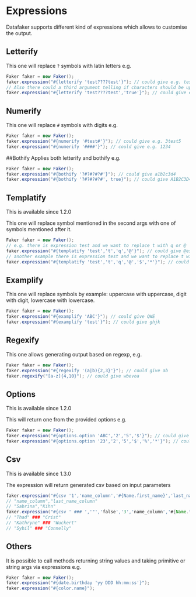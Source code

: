 # Expressions

Datafaker supports different kind of expressions which allows to customise the output. 

## Letterify
This one will replace `?` symbols with latin letters e.g.
```java
Faker faker = new Faker();
faker.expression("#{letterify 'test????test'}"); // could give e.g. testqwastest
// Also there could a third argument telling if characters should be uppercase
faker.expression("#{letterify 'test????test','true'}"); // could give e.g. testSKDLtest
```

## Numerify
This one will replace `#` symbols with digits e.g.
```java
Faker faker = new Faker();
faker.expression("#{numerify '#test#'}"); // could give e.g. 3test5
faker.expression("#{numerify '####'}"); // could give e.g. 1234
```

##Bothify
Applies both letterify and bothify e.g.
```java
Faker faker = new Faker();
faker.expression("#{bothify '?#?#?#?#'}"); // could give a1b2c3d4
faker.expression("#{bothify '?#?#?#?#', true}"); // could give A1B2C3D4
```

## Templatify
This is available since 1.2.0

This one will replace symbol mentioned in the second args with one of symbols mentioned after it.
```java
Faker faker = new Faker();
// e.g. there is expression test and we want to replace t with q or @
faker.expression("#{templatify 'test','t','q','@'}"); // could give @esq
// another example there is expression test and we want to replace t with q or @ or $ or *
faker.expression("#{templatify 'test','t','q','@','$','*'}"); // could give @esq
```

## Examplify
This one will replace symbols by example: uppercase with uppercase, digit with digit, lowercase with lowercase.
```java
Faker faker = new Faker();
faker.expression("#{examplify 'ABC'}"); // could give QWE
faker.expression("#{examplify 'test'}"); // could give ghjk
```

## Regexify
This one allows generating output based on regexp, e.g.
```java
Faker faker = new Faker();
faker.expression("#{regexify '(a|b){2,3}'}"); // could give ab
faker.regexify("[a-z]{4,10}"); // could give wbevoa
```

## Options
This is available since 1.2.0

This will return one from the provided options e.g.
```java
Faker faker = new Faker();
faker.expression("#{options.option 'ABC','2','5','$'}"); // could give $
faker.expression("#{options.option '23','2','5','$','%','*'}"); // could give *
```
## Csv
This is available since 1.3.0

The expression will return generated csv based on input parameters
```java
faker.expression("#{csv '1','name_column','#{Name.first_name}','last_name_column','#{Name.last_name}'}");
// "name_column","last_name_column"
// "Sabrina","Kihn"
faker.expression("#{csv ' ### ','"','false','3','name_column','#{Name.first_name}','last_name_column','#{Name.last_name}'}");
// "Thad" ### "Crist"
// "Kathryne" ### "Wuckert"
// "Sybil" ### "Connelly"
```
## Others
It is possible to call methods returning string values and taking primitive or string args via expressions e.g.
```java
Faker faker = new Faker();
faker.expression("#{date.birthday 'yy DDD hh:mm:ss'}");
faker.expression("#{color.name}");
```
